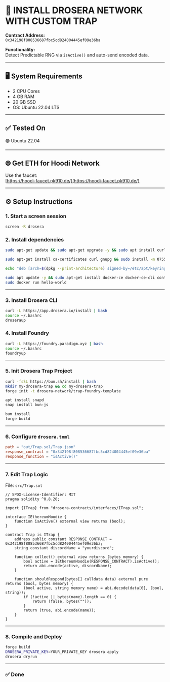 
# 🚀 INSTALL DROSERA NETWORK WITH CUSTOM TRAP

**Contract Address:**  
`0x342198f808536687fbc5cd824004445ef09e36ba`

**Functionality:**  
Detect Predictable RNG via `isActive()` and auto-send encoded data.

---

## 🖥️ System Requirements

- 2 CPU Cores  
- 4 GB RAM  
- 20 GB SSD  
- OS: Ubuntu 22.04 LTS

---

## ✅ Tested On

🟢 Ubuntu 22.04

---

## 🌐 Get ETH for Hoodi Network

Use the faucet:  
[https://hoodi-faucet.pk910.de/](https://hoodi-faucet.pk910.de/)

---

## ⚙️ Setup Instructions

### 1. Start a screen session

```bash
screen -R drosera
```

### 2. Install dependencies

```bash
sudo apt-get update && sudo apt-get upgrade -y && sudo apt install curl ufw iptables build-essential git wget lz4 jq make gcc nano automake autoconf tmux htop nvme-cli libgbm1 pkg-config libssl-dev libleveldb-dev tar clang bsdmainutils ncdu unzip libleveldb-dev  -y
```

```bash
sudo apt-get install ca-certificates curl gnupg && sudo install -m 0755 -d /etc/apt/keyrings && curl -fsSL https://download.docker.com/linux/ubuntu/gpg | sudo gpg --dearmor -o /etc/apt/keyrings/docker.gpg && sudo chmod a+r /etc/apt/keyrings/docker.gpg
```

```bash
echo "deb [arch=$(dpkg --print-architecture) signed-by=/etc/apt/keyrings/docker.gpg] https://download.docker.com/linux/ubuntu $(. /etc/os-release && echo "$VERSION_CODENAME") stable" | sudo tee /etc/apt/sources.list.d/docker.list > /dev/null
```

```bash
sudo apt update -y && sudo apt-get install docker-ce docker-ce-cli containerd.io docker-buildx-plugin docker-compose-plugin -y
sudo docker run hello-world
```

---

### 3. Install Drosera CLI

```bash
curl -L https://app.drosera.io/install | bash
source ~/.bashrc
droseraup
```

### 4. Install Foundry

```bash
curl -L https://foundry.paradigm.xyz | bash
source ~/.bashrc
foundryup
```

---

### 5. Init Drosera Trap Project

```bash
curl -fsSL https://bun.sh/install | bash
mkdir my-drosera-trap && cd my-drosera-trap
forge init -t drosera-network/trap-foundry-template
```

```bash
apt install snapd
snap install bun-js
```

```bash
bun install
forge build
```

---

### 6. Configure `drosera.toml`

```toml
path = "out/Trap.sol/Trap.json"
response_contract = "0x342198f808536687fbc5cd824004445ef09e36ba"
response_function = "isActive()"
```

---

### 7. Edit Trap Logic

File: `src/Trap.sol`

```solidity
// SPDX-License-Identifier: MIT
pragma solidity ^0.8.20;

import {ITrap} from "drosera-contracts/interfaces/ITrap.sol";

interface IEthereumHoodie {
    function isActive() external view returns (bool);
}

contract Trap is ITrap {
    address public constant RESPONSE_CONTRACT = 0x342198f808536687fbc5cd824004445ef09e36ba;
    string constant discordName = "yourdiscord";

    function collect() external view returns (bytes memory) {
        bool active = IEthereumHoodie(RESPONSE_CONTRACT).isActive();
        return abi.encode(active, discordName);
    }

    function shouldRespond(bytes[] calldata data) external pure returns (bool, bytes memory) {
        (bool active, string memory name) = abi.decode(data[0], (bool, string));
        if (!active || bytes(name).length == 0) {
            return (false, bytes(""));
        }
        return (true, abi.encode(name));
    }
}
```

---

### 8. Compile and Deploy

```bash
forge build
DROSERA_PRIVATE_KEY=YOUR_PRIVATE_KEY drosera apply
drosera dryrun
```

---

### ✅ Done
